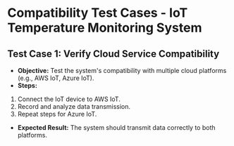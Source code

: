 # Compatibility Test Cases - IoT Temperature Monitoring System
## Test Case 1: Verify Cloud Service Compatibility
- **Objective:** Test the system's compatibility with multiple cloud
platforms (e.g., AWS IoT, Azure IoT).
- **Steps:**
 1. Connect the IoT device to AWS IoT.
 2. Record and analyze data transmission.
 3. Repeat steps for Azure IoT.
- **Expected Result:** The system should transmit data correctly to both
platforms.

